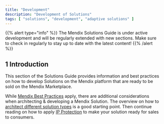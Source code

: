 ```yaml
---
title: "Development"
description: "Development of Solutions"
tags: [ "solutions", "development", "adaptive solutions" ]
---
```


{{% alert type="info" %}}
The Mendix Solutions Guide is under active development and will be regularly extended with new sections. Make sure to check in regularly to stay up to date with the latest content!
{{% /alert %}}

## 1 Introduction

This section of the Solutions Guide provides information and best practices on how to develop Solutions on the Mendix platform that are ready to be sold on the Mendix Marketplace.

While [Mendix Best Practices](/howto/general/dev-best-practices) apply, there are additional considerations when architecting & developing a Mendix Solution. The overview on how to [architect different solution types](solution-types) is a good starting point. Then continue reading on how to apply [IP Protection](ip-protection) to make your solution ready for sales to consumers. 
